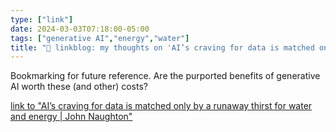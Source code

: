 ```yaml
---
type: ["link"]
date: 2024-03-03T07:18:00-05:00
tags: ["generative AI","energy","water"]
title: "🔗 linkblog: my thoughts on 'AI’s craving for data is matched only by a runaway thirst for water and energy | John Naughton'"
---
```

Bookmarking for future reference. Are the purported benefits of generative AI worth these (and other) costs?

[link to "AI’s craving for data is matched only by a runaway thirst for water and energy | John Naughton"](https://www.theguardian.com/commentisfree/2024/mar/02/ais-craving-for-data-is-matched-only-by-a-runaway-thirst-for-water-and-energy)

